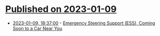 # [Published on 2023-01-09](index.md)

* [2023-01-09, 18:37:00](https://soylentnews.org/article.pl?sid=23/01/09/0319224&from=rss) - [Emergency Steering Support (ESS), Coming Soon to a Car Near You](https://soylentnews.org/article.pl?sid=23/01/09/0319224&from=rss)
